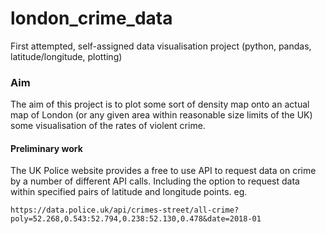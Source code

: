 # london_crime_data
First attempted, self-assigned data visualisation project (python, pandas, latitude/longitude, plotting)

### Aim
The aim of this project is to plot some sort of density map onto an actual map of London (or any given area within reasonable size limits of the UK) some visualisation of the rates of violent crime.

#### Preliminary work
The UK Police website provides a free to use API to request data on crime by a number of different API calls. Including the option to request data within specified pairs of latitude and longitude points. eg.

`https://data.police.uk/api/crimes-street/all-crime?poly=52.268,0.543:52.794,0.238:52.130,0.478&date=2018-01`


